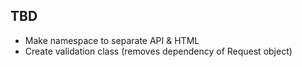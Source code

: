 ## TBD
- Make namespace to separate API & HTML
- Create validation class (removes dependency of Request object)
